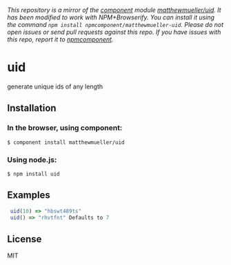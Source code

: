 *This repository is a mirror of the [component](http://component.io) module [matthewmueller/uid](http://github.com/matthewmueller/uid). It has been modified to work with NPM+Browserify. You can install it using the command `npm install npmcomponent/matthewmueller-uid`. Please do not open issues or send pull requests against this repo. If you have issues with this repo, report it to [npmcomponent](https://github.com/airportyh/npmcomponent).*

# uid

  generate unique ids of any length

## Installation

### In the browser, using component:

    $ component install matthewmueller/uid

### Using node.js:

    $ npm install uid

## Examples

```js
 uid(10) => "hbswt489ts"
 uid() => "rhvtfnt" Defaults to 7
```

## License

  MIT
